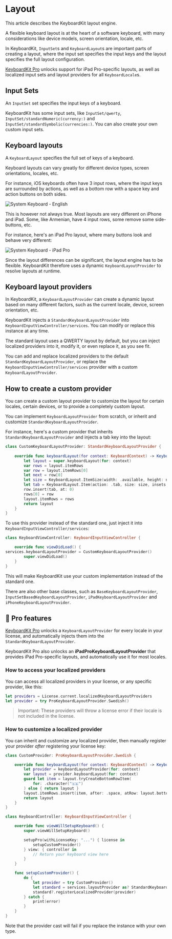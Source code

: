 # Layout

This article describes the KeyboardKit layout engine.

A flexible keyboard layout is at the heart of a software keyboard, with many considerations like device models, screen orientation, locale, etc.

In KeyboardKit, ``InputSet``s and ``KeyboardLayout``s are important parts of creating a layout, where the input set specifies the input keys and the layout specifies the full layout configuration.

[KeyboardKit Pro][Pro] unlocks support for iPad Pro-specific layouts, as well as localized input sets and layout providers for all ``KeyboardLocale``s.



## Input Sets

An ``InputSet`` set specifies the input keys of a keyboard.

KeyboardKit has some input sets, like ``InputSet/qwerty``, ``InputSet/standardNumeric(currency:)`` and ``InputSet/standardSymbolic(currencies:)``. You can also create your own custom input sets.



## Keyboard layouts

A ``KeyboardLayout`` specifies the full set of keys of a keyboard. 

Keyboard layouts can vary greatly for different device types, screen orientations, locales, etc.

For instance, iOS keyboards often have 3 input rows, where the input keys are surrounded by actions, as well as a bottom row with a space key and action buttons on both sides.

![System Keyboard - English](systemkeyboard-english-350.jpg)

This is however not always true. Most layouts are very different on iPhone and iPad. Some, like Armenian, have 4 input rows, some remove some side-buttons, etc. 

For instance, here's an iPad Pro layout, where many buttons look and behave very different:

![System Keyboard - iPad Pro](systemkeyboard-ipadpro.jpg)

Since the layout differences can be significant, the layout engine has to be flexible. KeyboardKit therefore uses a dynamic ``KeyboardLayoutProvider`` to resolve layouts at runtime. 



## Keyboard layout providers

In KeyboardKit, a ``KeyboardLayoutProvider`` can create a dynamic layout based on many different factors, such as the current locale, device, screen orientation, etc.

KeyboardKit injects a ``StandardKeyboardLayoutProvider`` into ``KeyboardInputViewController/services``. You can modify or replace this instance at any time.

The standard layout uses a QWERTY layout by default, but you can inject localized providers into it, modify it, or even replace it, as you see fit.

You can add and replace localized providers to the default ``StandardKeyboardLayoutProvider``, or replace the ``KeyboardInputViewController/services`` provider with a custom ``KeyboardLayoutProvider``.



## How to create a custom provider

You can create a custom layout provider to customize the layout for certain locales, certain devices, or to provide a completely custom layout.

You can implement ``KeyboardLayoutProvider`` from scratch, or inherit and customize ``StandardKeyboardLayoutProvider``.

For instance, here's a custom provider that inherits ``StandardKeyboardLayoutProvider`` and injects a tab key into the layout:

```swift
class CustomKeyboardLayoutProvider: StandardKeyboardLayoutProvider {
    
    override func keyboardLayout(for context: KeyboardContext) -> KeyboardLayout {
        let layout = super.keyboardLayout(for: context)
        var rows = layout.itemRows
        var row = layout.itemRows[0]
        let next = row[0]
        let size = KeyboardLayout.ItemSize(width: .available, height: next.size.height)
        let tab = KeyboardLayout.Item(action: .tab, size: size, insets: next.insets)
        row.insert(tab, at: 0)
        rows[0] = row
        layout.itemRows = rows
        return layout
    }
}
```

To use this provider instead of the standard one, just inject it into ``KeyboardInputViewController/services``:

```swift
class KeyboardViewController: KeyboardInputViewController {

    override func viewDidLoad() {
services.keyboardLayoutProvider = CustomKeyboardLayoutProvider()
        super.viewDidLoad()
    }
}
```

This will make KeyboardKit use your custom implementation instead of the standard one.

There are also other base classes, such as ``BaseKeyboardLayoutProvider``, ``InputSetBasedKeyboardLayoutProvider``, ``iPadKeyboardLayoutProvider`` and ``iPhoneKeyboardLayoutProvider``.



## 👑 Pro features

[KeyboardKit Pro][Pro] unlocks a ``KeyboardLayoutProvider`` for every locale in your license, and automatically injects them into the ``StandardKeyboardLayoutProvider``.

KeyboardKit Pro also unlocks an **iPadProKeyboardLayoutProvider** that provides iPad Pro-specific layouts, and automatically use it for most locales.


### How to access your localized providers

You can access all localized providers in your license, or any specific provider, like this:

```swift
let providers = License.current.localizedKeyboardLayoutProviders
let provider = try ProKeyboardLayoutProvider.Swedish()
```

> Important: These providers will throw a license error if their locale is not included in the license.


### How to customize a localized provider

You can inherit and customize any localized provider, then manually register your provider *after* registering your license key:

```swift
class CustomProvider: ProKeyboardLayoutProvider.Swedish {

    override func keyboardLayout(for context: KeyboardContext) -> KeyboardLayout {
        let provider = keyboardLayoutProvider(for: context)
        var layout = provider.keyboardLayout(for: context)
        guard let item = layout.tryCreateBottomRowItem(
            for: .character("🇸🇪")
        ) else { return layout }
        layout.itemRows.insert(item, after: .space, atRow: layout.bottomRowIndex)
        return layout
    }
}

class KeyboardController: KeyboardInputViewController {

    override func viewWillSetupKeyboard() {
        super.viewWillSetupKeyboard()

        setupPro(withLicenseKey: "...") { license in
            setupCustomProvider()
        } view: { controller in
            // Return your keyboard view here
        }
    }

    func setupCustomProvider() {
        do {
            let provider = try CustomProvider()
            let standard = services.layoutProvider as? StandardKeyboardLayoutProvider
            standard?.registerLocalizedProvider(provider)
        } catch {
            print(error)
        }
    }
}
```

Note that the provider cast will fail if you replace the instance with your own type.


[Pro]: https://github.com/KeyboardKit/KeyboardKitPro
